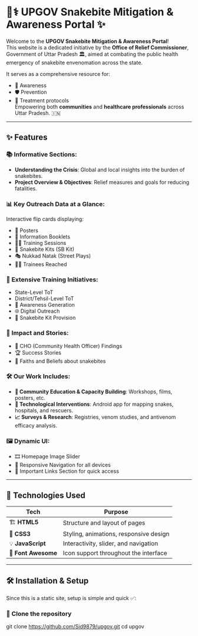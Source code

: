 # 🐍⚕️ UPGOV Snakebite Mitigation & Awareness Portal ✨

Welcome to the **UPGOV Snakebite Mitigation & Awareness Portal**!  
This website is a dedicated initiative by the **Office of Relief Commissioner**, Government of Uttar Pradesh 🏛️, aimed at combating the public health emergency of snakebite envenomation across the state.

It serves as a comprehensive resource for:
- 🧠 Awareness
- 🛡️ Prevention
- 🏥 Treatment protocols  
Empowering both **communities** and **healthcare professionals** across Uttar Pradesh. 🇮🇳

---

## ✨ Features

### 📚 Informative Sections:
- **Understanding the Crisis**: Global and local insights into the burden of snakebites.
- **Project Overview & Objectives**: Relief measures and goals for reducing fatalities.

### 📊 Key Outreach Data at a Glance:
Interactive flip cards displaying:
- 🧾 Posters
- 📘 Information Booklets
- 🧑‍🏫 Training Sessions
- 🧰 Snakebite Kits (SB Kit)
- 🎭 Nukkad Natak (Street Plays)
- 🧍‍♂️ Trainees Reached

### 🏫 Extensive Training Initiatives:
- State-Level ToT  
- District/Tehsil-Level ToT  
- 📣 Awareness Generation  
- 🌐 Digital Outreach  
- 🧰 Snakebite Kit Provision

### 🌟 Impact and Stories:
- 💬 CHO (Community Health Officer) Findings  
- 🏆 Success Stories  
- 🙏 Faiths and Beliefs about snakebites

### 🛠️ Our Work Includes:
- **📖 Community Education & Capacity Building**: Workshops, films, posters, etc.
- **📱 Technological Interventions**: Android app for mapping snakes, hospitals, and rescuers.
- **📈 Surveys & Research**: Registries, venom studies, and antivenom efficacy analysis.

### 🖼️ Dynamic UI:
- 🎞️ Homepage Image Slider  
- 📱 Responsive Navigation for all devices  
- 🔗 Important Links Section for quick access

---

## 🚀 Technologies Used

| Tech        | Purpose                                      |
|-------------|----------------------------------------------|
| 🏗️ **HTML5**      | Structure and layout of pages               |
| 🎨 **CSS3**        | Styling, animations, responsive design     |
| 💡 **JavaScript**  | Interactivity, slider, and navigation      |
| 🌟 **Font Awesome**| Icon support throughout the interface      |

---

## 🛠️ Installation & Setup

Since this is a static site, setup is simple and quick ✅:

### 🔄 Clone the repository

git clone https://github.com/Sid9879/upgov.git
cd upgov
